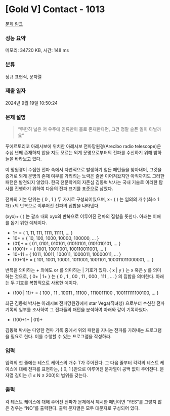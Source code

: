 # [Gold V] Contact - 1013 

[문제 링크](https://www.acmicpc.net/problem/1013) 

### 성능 요약

메모리: 34720 KB, 시간: 148 ms

### 분류

정규 표현식, 문자열

### 제출 일자

2024년 9월 19일 10:50:24

### 문제 설명

<blockquote>“무한히 넓은 저 우주에 인류만이 홀로 존재한다면, 그건 정말 슬픈 일이 아닐까요”</blockquote>

<p>푸에르토리코 아레시보에 위치한 아레시보 전파망원경(Arecibo radio telescope)은 수십 년째 존재하지 않을 지도 모르는 외계 문명으로부터의 전파를 수신하기 위해 밤하늘을 바라보고 있다.</p>

<p>이 망원경이 수집한 전파 속에서 자연적으로 발생하기 힘든 패턴들을 찾아내어, 그것을 증거로 외계 문명의 존재 여부를 가리려는 노력은 줄곧 이어져왔지만 아직까지도 그러한 패턴은 발견되지 않았다. 한국 천문학계의 자존심 김동혁 박사는 국내 기술로 이러한 탐사를 진행하기 위하여 다음의 전파 표기를 표준으로 삼았다.</p>

<p>전파의 기본 단위는 { 0 , 1 } 두 가지로 구성되어있으며, x+ (  ) 는 임의의 개수(최소 1개) x의 반복으로 이루어진 전파의 집합을 나타낸다.</p>

<p>(xyx)+ (  ) 는 괄호 내의 xyx의 반복으로 이루어진 전파의 집합을 뜻한다. 아래는 이해를 돕기 위한 예제이다.</p>

<ul>
	<li>1+ = { 1, 11, 111, 1111, 11111, … }</li>
	<li>10+ = { 10, 100, 1000, 10000, 100000, … }</li>
	<li>(01)+ = { 01, 0101, 010101, 01010101, 0101010101, … }</li>
	<li>(1001)+ = { 1001, 10011001, 100110011001, … }</li>
	<li>10+11 = { 1011, 10011, 100011, 1000011, 10000011, … }</li>
	<li>(10+1)+ = { 101, 1001, 10001, 1011001, 1001101, 100011011000001, … }</li>
</ul>

<p>반복을 의미하는 + 외에도 or 를 의미하는 | 기호가 있다. { x | y } 는 x 혹은 y 를 의미하는 것으로, { 0+ | 1+ } 는 { 0 , 1 , 00 , 11 , 000 , 111 , … } 의 집합을 의미한다. 아래는 두 기호를 복합적으로 사용한 예이다.</p>

<ul>
	<li>(100 | 11)+ = { 100 , 11 , 10011 , 11100 , 1110011100 , 100111111100100, … }</li>
</ul>

<p>최근 김동혁 박사는 아레시보 전파망원경에서 star Vega(직녀성) 으로부터 수신한 전파 기록의 일부를 조사하여 그 전파들의 패턴을 분석하여 아래와 같이 기록하였다.</p>

<ul>
	<li>(100+1+ | 01)+</li>
</ul>

<p>김동혁 박사는 다양한 전파 기록 중에서 위의 패턴을 지니는 전파를 가려내는 프로그램을 필요로 한다. 이를 수행할 수 있는 프로그램을 작성하라.</p>

### 입력 

 <p>입력의 첫 줄에는 테스트 케이스의 개수 T가 주어진다. 그 다음 줄부터 각각의 테스트 케이스에 대해 전파를 표현하는, { 0, 1 }만으로 이루어진 문자열이 공백 없이 주어진다. 문자열 길이는 (1 ≤ N ≤ 200)의 범위를 갖는다.</p>

### 출력 

 <p>각 테스트 케이스에 대해 주어진 전파가 문제에서 제시한 패턴이면 “YES”를 그렇지 않은 경우는 “NO”를 출력한다. 출력 문자열은 모두 대문자로 구성되어 있다.</p>

